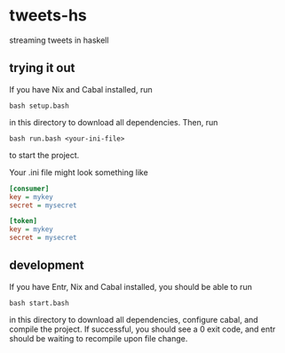 # tweets-hs
streaming tweets in haskell

## trying it out

If you have Nix and Cabal installed, run 
```shell
bash setup.bash
```
in this directory to download all dependencies. Then, run 
```shell
bash run.bash <your-ini-file>
``` 
to start the project.

Your .ini file might look something like
```ini
[consumer]
key = mykey
secret = mysecret

[token]
key = mykey
secret = mysecret
```

## development 

If you have Entr, Nix and Cabal installed, you should be able to run
```shell
bash start.bash
```
in this directory to download all dependencies,
configure cabal, and compile the project. If successful, you should
see a 0 exit code, and entr should be waiting to recompile upon file
change. 

